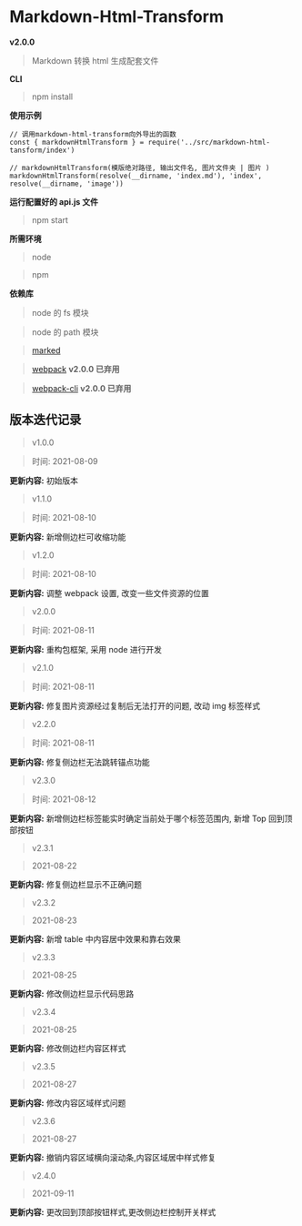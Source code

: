 # Markdown-Html-Transform

**v2.0.0**

> Markdown 转换 html 生成配套文件

**CLI**

> npm install

**使用示例**

```
// 调用markdown-html-transform向外导出的函数
const { markdownHtmlTransform } = require('../src/markdown-html-tansform/index')

// markdownHtmlTransform(模版绝对路径, 输出文件名, 图片文件夹 | 图片 )
markdownHtmlTransform(resolve(__dirname, 'index.md'), 'index', resolve(__dirname, 'image'))
```

**运行配置好的 api.js 文件**

> npm start

**所需环境**

> node

> npm

**依赖库**

> node 的 fs 模块

> node 的 path 模块

> [marked](https://www.npmjs.com/package/marked)

> [webpack](https://webpack.docschina.org/) **v2.0.0 已弃用**

> [webpack-cli](https://www.npmjs.com/package/webpack-cli) **v2.0.0 已弃用**

## 版本迭代记录

> v1.0.0

> 时间: 2021-08-09

**更新内容:** 初始版本

> v1.1.0

> 时间: 2021-08-10

**更新内容:** 新增侧边栏可收缩功能

> v1.2.0

> 时间: 2021-08-10

**更新内容:** 调整 webpack 设置, 改变一些文件资源的位置

> v2.0.0

> 时间: 2021-08-11

**更新内容:** 重构包框架, 采用 node 进行开发

> v2.1.0

> 时间: 2021-08-11

**更新内容:** 修复图片资源经过复制后无法打开的问题, 改动 img 标签样式

> v2.2.0

> 时间: 2021-08-11

**更新内容:** 修复侧边栏无法跳转锚点功能

> v2.3.0

> 时间: 2021-08-12

**更新内容:** 新增侧边栏标签能实时确定当前处于哪个标签范围内, 新增 Top 回到顶部按钮

> v2.3.1

> 2021-08-22

**更新内容:** 修复侧边栏显示不正确问题

> v2.3.2

> 2021-08-23

**更新内容:** 新增 table 中内容居中效果和靠右效果

> v2.3.3

> 2021-08-25

**更新内容:** 修改侧边栏显示代码思路

> v2.3.4

> 2021-08-25

**更新内容:** 修改侧边栏内容区样式

> v2.3.5

> 2021-08-27

**更新内容:** 修改内容区域样式问题

> v2.3.6

> 2021-08-27

**更新内容:** 撤销内容区域横向滚动条,内容区域居中样式修复

> v2.4.0

> 2021-09-11

**更新内容:** 更改回到顶部按钮样式,更改侧边栏控制开关样式
